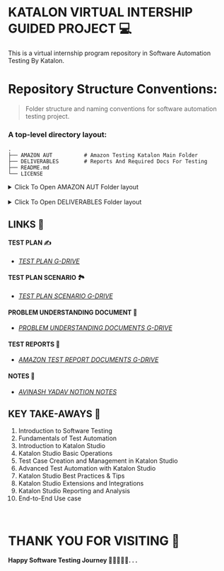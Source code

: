 # KATALON VIRTUAL INTERSHIP GUIDED PROJECT 💻

This is a virtual internship program repository in Software Automation Testing By Katalon.

# Repository Structure Conventions:

> Folder structure and naming conventions for software automation testing project.

### A top-level directory layout:

    .
    ├── AMAZON AUT          # Amazon Testing Katalon Main Folder
    ├── DELIVERABLES        # Reports And Required Docs For Testing
    ├── README.md
    └── LICENSE

<details>
  <summary>Click To Open AMAZON AUT Folder layout</summary>
  
    .
    ├── .cache/Keywords
    ├── Data Files
    ├── Include/config
    ├── Keywords
    ├── Object Repository
    ├── Profiles
    ├── Reports
    ├── Screenshots
    ├── Scripts
    ├── Test Cases
    ├── Test Listeners
    ├── settings
    ├── .gitignore
    ├── .project
    ├── SI-GuidedProject-705559-1705495203.prj
    └── console.properties

</details>

<br>

<details>
  <summary>Click To Open DELIVERABLES Folder layout</summary>
  
    .
    ├── 001_TEST PLAN
    ├── 002_TEST CASE SCENARIO
    ├── 003_PROBLEM UNDERSTANDING DOCUMENTS
    ├── 004_DATA FILES
    └── 005_REPORTS

</details>

## LINKS 🔗

#### TEST PLAN ✍️

- _[TEST PLAN G-DRIVE](https://docs.google.com/document/d/1TtWe_kht437bVTeobKRCQGLUoK-rDPxm/edit?usp=sharing&ouid=107373799266165963408&rtpof=true&sd=true)_

#### TEST PLAN SCENARIO 🏞️

- _[TEST PLAN SCENARIO G-DRIVE](https://docs.google.com/spreadsheets/d/1nax-pSMttNyfUYOjTiCChBgoSpkUQp29/edit?usp=sharing&ouid=107373799266165963408&rtpof=true&sd=true)_

#### PROBLEM UNDERSTANDING DOCUMENT 📄

- _[PROBLEM UNDERSTANDING DOCUMENTS G-DRIVE](https://drive.google.com/drive/folders/1KdJjilDQbJK1HB8U3Pe_6vCZ4EocdHMO?usp=sharing)_

#### TEST REPORTS 📄

- _[AMAZON TEST REPORT DOCUMENTS G-DRIVE](https://drive.google.com/drive/folders/1G38lUwGnwVe1TR4br5NK0ISuO1-uH9xF?usp=sharing)_

#### NOTES 📝

- _[AVINASH YADAV NOTION NOTES](https://avinashyadav16.notion.site/KATALON-VIRTUAL-INTERNSHIP-4bbfb2c91bee405d94207c2e5cc31009?pvs=4)_

## KEY TAKE-AWAYS 🔐

1.  Introduction to Software Testing
2.  Fundamentals of Test Automation
3.  Introduction to Katalon Studio
4.  Katalon Studio Basic Operations
5.  Test Case Creation and Management in Katalon Studio
6.  Advanced Test Automation with Katalon Studio
7.  Katalon Studio Best Practices & Tips
8.  Katalon Studio Extensions and Integrations
9.  Katalon Studio Reporting and Analysis
10. End-to-End Use case

<br>

# THANK YOU FOR VISITING 💝

**Happy Software Testing Journey 🚶‍♂️🚶🚶‍♀️. . .**
